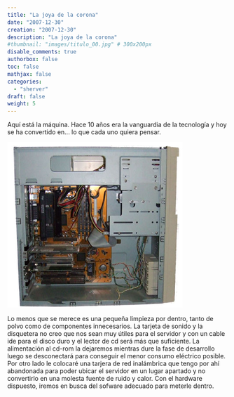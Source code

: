 ```yaml
---
title: "La joya de la corona"
date: "2007-12-30"
creation: "2007-12-30"
description: "La joya de la corona"
#thumbnail: "images/titulo_00.jpg" # 300x200px
disable_comments: true
authorbox: false
toc: false
mathjax: false
categories:
  - "sherver"
draft: false
weight: 5
---
```

Aquí está la máquina. Hace 10 años era la vanguardia de la tecnología y hoy se ha convertido en... lo que cada uno quiera pensar.

![image][01]

Lo menos que se merece es una pequeña limpieza por dentro, tanto de polvo como de componentes innecesarios. La tarjeta de sonido y la disquetera no creo que nos sean muy útiles para el servidor y con un cable ide para el disco duro y el lector de cd será más que suficiente. La alimentación al cd-rom la dejaremos mientras dure la fase de desarrollo luego se desconectará para conseguir el menor consumo eléctrico posible. Por otro lado le colocaré una tarjera de red inalámbrica que tengo por ahí abandonada para poder ubicar el servidor en un lugar apartado y no convertirlo en una molesta fuente de ruido y calor. Con el hardware dispuesto, iremos en busca del sofware adecuado para meterle dentro.

[01]: /images/20071220_torre.jpg